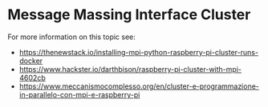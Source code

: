 # Message Massing Interface Cluster

For more information on this topic see:

* <https://thenewstack.io/installing-mpi-python-raspberry-pi-cluster-runs-docker> 
* <https://www.hackster.io/darthbison/raspberry-pi-cluster-with-mpi-4602cb>
* <https://www.meccanismocomplesso.org/en/cluster-e-programmazione-in-parallelo-con-mpi-e-raspberry-pi> 
